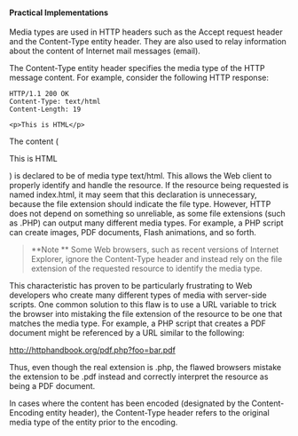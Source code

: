 #### Practical Implementations

Media types are used in HTTP headers such as the Accept request header and the Content-Type entity header. They are also used to relay information about the content of Internet mail messages (email).

The Content-Type entity header specifies the media type of the HTTP message content. For example, consider the following HTTP response:

```
HTTP/1.1 200 OK 
Content-Type: text/html 
Content-Length: 19 

<p>This is HTML</p> 
```

The content (<p>This is HTML</p>) is declared to be of media type text/html. This allows the Web client to properly identify and handle the resource. If the resource being requested is named index.html, it may seem that this declaration is unnecessary, because the file extension should indicate the file type. However, HTTP does not depend on something so unreliable, as some file extensions (such as .PHP) can output many different media types. For example, a PHP script can create images, PDF documents, Flash animations, and so forth.

>**Note
**
Some Web browsers, such as recent versions of Internet Explorer, ignore the Content-Type header and instead rely on the file extension of the requested resource to identify the media type.

This characteristic has proven to be particularly frustrating to Web developers who create many different types of media with server-side scripts. One common solution to this flaw is to use a URL variable to trick the browser into mistaking the file extension of the resource to be one that matches the media type. For example, a PHP script that creates a PDF document might be referenced by a URL similar to the following:

http://httphandbook.org/pdf.php?foo=bar.pdf

Thus, even though the real extension is .php, the flawed browsers mistake the extension to be .pdf instead and correctly interpret the resource as being a PDF document.


In cases where the content has been encoded (designated by the Content-Encoding entity header), the Content-Type header refers to the original media type of the entity prior to the encoding.